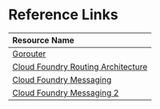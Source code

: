 # Reference Links
| Resource Name |
|:---|
| [Gorouter](https://docs.cloudfoundry.org/concepts/architecture/router.html ) |
| [Cloud Foundry Routing Architecture](https://docs.cloudfoundry.org/concepts/cf-routing-architecture.html ) |
| [Cloud Foundry Messaging](https://docs.cloudfoundry.org/concepts/architecture/messaging-nats.html) |
| [Cloud Foundry Messaging 2](https://docs.cloudfoundry.org/concepts/architecture/) |
